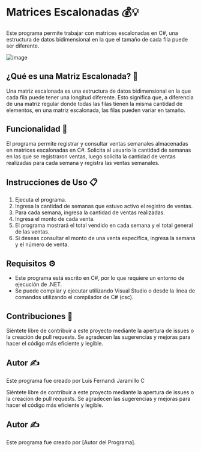 # Matrices Escalonadas 💰💡

Este programa permite trabajar con matrices escalonadas en C#, una estructura de datos bidimensional en la que el tamaño de cada fila puede ser diferente.

![image](https://github.com/ljaramillocanas/Curso-.NET/assets/101465088/8fbaae91-299a-4b5e-8174-03e9f42ff20c)


## ¿Qué es una Matriz Escalonada? 🤔

Una matriz escalonada es una estructura de datos bidimensional en la que cada fila puede tener una longitud diferente. Esto significa que, a diferencia de una matriz regular donde todas las filas tienen la misma cantidad de elementos, en una matriz escalonada, las filas pueden variar en tamaño.

## Funcionalidad 🚀

El programa permite registrar y consultar ventas semanales almacenadas en matrices escalonadas en C#. Solicita al usuario la cantidad de semanas en las que se registraron ventas, luego solicita la cantidad de ventas realizadas para cada semana y registra las ventas semanales.

## Instrucciones de Uso 📋

1. Ejecuta el programa.
2. Ingresa la cantidad de semanas que estuvo activo el registro de ventas.
3. Para cada semana, ingresa la cantidad de ventas realizadas.
4. Ingresa el monto de cada venta.
5. El programa mostrará el total vendido en cada semana y el total general de las ventas.
6. Si deseas consultar el monto de una venta específica, ingresa la semana y el número de venta.

## Requisitos ⚙️

- Este programa está escrito en C#, por lo que requiere un entorno de ejecución de .NET.
- Se puede compilar y ejecutar utilizando Visual Studio o desde la línea de comandos utilizando el compilador de C# (csc).

## Contribuciones 🤝

Siéntete libre de contribuir a este proyecto mediante la apertura de issues o la creación de pull requests. Se agradecen las sugerencias y mejoras para hacer el código más eficiente y legible.

## Autor ✍️

Este programa fue creado por Luis Fernandi Jaramillo C

Siéntete libre de contribuir a este proyecto mediante la apertura de issues o la creación de pull requests. Se agradecen las sugerencias y mejoras para hacer el código más eficiente y legible.

## Autor ✍️

Este programa fue creado por [Autor del Programa].
